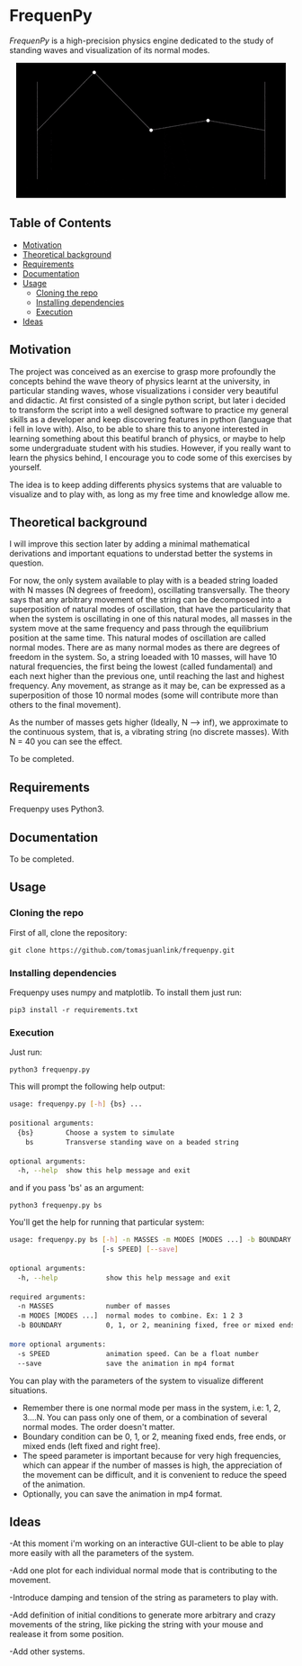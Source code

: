 
# FrequenPy

_FrequenPy_ is a high-precision physics engine dedicated to the study of standing waves and visualization of its normal modes.

<p align="center">
	 <img src="beaded_string.gif">
</p>

## Table of Contents

- [Motivation](#motivation)
- [Theoretical background](#theoretical-background)
- [Requirements](#requirements)
- [Documentation](#documentation)
- [Usage](#usage)
	* [Cloning the repo](#cloning-the-repo)
	* [Installing dependencies](#installing-dependencies)
	* [Execution](#execution)
- [Ideas](#ideas)

## Motivation

The project was conceived as an exercise to grasp more profoundly the concepts behind the wave theory of physics learnt at the university, in particular standing waves, whose visualizations i consider very beautiful and didactic. At first consisted of a single python script, but later i decided to transform the script into a well designed software to practice my general skills as a developer and keep discovering features in python (language that i fell in love with). Also, to be able to share this to anyone interested in learning something about this beatiful branch of physics, or maybe to help some undergraduate student with his studies. 
However, if you really want to learn the physics behind, I encourage you to code some of this exercises by yourself.

The idea is to keep adding differents physics systems that are valuable to visualize and to play with, as long as my free time and knowledge allow me.  

## Theoretical background

I will improve this section later by adding a minimal mathematical derivations and important equations to understad better the systems in question. 

For now, the only system available to play with is a beaded string loaded with N masses (N degrees of freedom), oscillating transversally. The theory says that any arbitrary movement of the string can be decomposed into a superposition of natural modes of oscillation, that have the particularity that when the system is oscillating in one of this natural modes, all masses in the system move at the same frequency and pass through the equilibrium position at the same time. This natural modes of oscillation are called normal modes. There are as many normal modes as there are degrees of freedom in the system. So, a string loeaded with 10 masses, will have 10 natural frequencies, the first being the lowest (called fundamental) and each next higher than the previous one, until reaching the last and highest frequency. Any movement, as strange as it may be, can be expressed as a superposition of those 10 normal modes (some will contribute more than others to the final movement). 

As the number of masses gets higher (Ideally, N --> inf), we approximate to the continuous system, that is, a vibrating string (no discrete masses). With N = 40 you can see the effect. 

To be completed. 

## Requirements

Frequenpy uses Python3. 

## Documentation

To be completed. 

## Usage

### Cloning the repo
First of all, clone the repository:
```
git clone https://github.com/tomasjuanlink/frequenpy.git
```

### Installing dependencies

Frequenpy uses numpy and matplotlib. To install them just run:
```
pip3 install -r requirements.txt
```


### Execution

Just run:

```
python3 frequenpy.py
```

This will prompt the following help output:

```bash
usage: frequenpy.py [-h] {bs} ...

positional arguments:
  {bs}        Choose a system to simulate
    bs        Transverse standing wave on a beaded string

optional arguments:
  -h, --help  show this help message and exit
```

and if you pass 'bs' as an argument:

```
python3 frequenpy.py bs
```

You'll get the help for running that particular system:

```bash
usage: frequenpy.py bs [-h] -n MASSES -m MODES [MODES ...] -b BOUNDARY
                       [-s SPEED] [--save]

optional arguments:
  -h, --help            show this help message and exit

required arguments:
  -n MASSES             number of masses
  -m MODES [MODES ...]  normal modes to combine. Ex: 1 2 3
  -b BOUNDARY           0, 1, or 2, meanining fixed, free or mixed ends

more optional arguments:
  -s SPEED              animation speed. Can be a float number
  --save                save the animation in mp4 format
```


You can play with the parameters of the system to visualize different situations. 
- Remember there is one normal mode per mass in the system, i.e: 1, 2, 3....N. You can pass only one of them, or a combination of several normal modes. The order doesn't matter. 
- Boundary condition can be 0, 1, or 2, meaning fixed ends, free ends, or mixed ends (left fixed and right free). 
- The speed parameter is important because for very high frequencies, which can appear if the number of masses is high, the appreciation of the movement can be difficult, and it is convenient to reduce the speed of the animation.
- Optionally, you can save the animation in mp4 format. 


## Ideas

-At this moment i'm working on an interactive GUI-client to be able to play more easily with all the parameters of the system. 

-Add one plot for each individual normal mode that is contributing to the movement. 

-Introduce damping and tension of the string as parameters to play with.

-Add definition of initial conditions to generate more arbitrary and crazy movements of the string, like picking the string with your mouse and realease it from some position. 

-Add other systems. 


